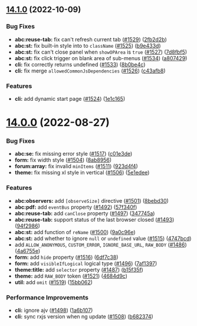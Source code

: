 ## [14.1.0](https://github.com/ng-alain/delon/compare/14.0.0...14.0.1) (2022-10-09)


### Bug Fixes

* **abc:reuse-tab:** fix can't refresh current tab ([#1529](https://github.com/ng-alain/delon/issues/1529)) ([2fb2d2b](https://github.com/ng-alain/delon/commit/2fb2d2b3af7c10255c0f0b4c82a823cee6c2c1d9))
* **abc:st:** fix built-in style into to `className` ([#1525](https://github.com/ng-alain/delon/issues/1525)) ([b9e433d](https://github.com/ng-alain/delon/commit/b9e433da4a5d9fc0e88e5707753be4a8a3821a61))
* **abc:st:** fix can't close panel when `showOPArea` is `true` ([#1527](https://github.com/ng-alain/delon/issues/1527)) ([7d8fbf5](https://github.com/ng-alain/delon/commit/7d8fbf56e369cb58ef189f5df41f8020369ca8b9))
* **abc:st:** fix click trigger on blank area of sub-menus ([#1534](https://github.com/ng-alain/delon/issues/1534)) ([a807429](https://github.com/ng-alain/delon/commit/a80742910dfd1e4ce1e9c184469e49422ffb1a63))
* **cli:** fix correctly returns undefined ([#1533](https://github.com/ng-alain/delon/issues/1533)) ([8b0be4c](https://github.com/ng-alain/delon/commit/8b0be4ca90b28a311262e000a27d5180015ce533))
* **cli:** fix merge `allowedCommonJsDependencies` ([#1526](https://github.com/ng-alain/delon/issues/1526)) ([c43afb8](https://github.com/ng-alain/delon/commit/c43afb837e2619d1d92067c3fce78234ad5c814e))


### Features

* **cli:** add dynamic start page ([#1524](https://github.com/ng-alain/delon/issues/1524)) ([1e1c165](https://github.com/ng-alain/delon/commit/1e1c165c97a3ebef427a8558f474366bac75651f))



# [14.0.0](https://github.com/ng-alain/delon/compare/13.5.2...14.0.0) (2022-08-27)


### Bug Fixes

* **abc:se:** fix missing error style ([#1517](https://github.com/ng-alain/delon/issues/1517)) ([c01e3de](https://github.com/ng-alain/delon/commit/c01e3de016a3beaf241c2d94b2e034b71b7b60d9))
* **form:** fix width style ([#1504](https://github.com/ng-alain/delon/issues/1504)) ([8ab8956](https://github.com/ng-alain/delon/commit/8ab89562255b561f2582f85ef9aa81b69e754e88))
* **forum:array:** fix invalid `minItems` ([#1511](https://github.com/ng-alain/delon/issues/1511)) ([923d4f4](https://github.com/ng-alain/delon/commit/923d4f40c4ee43a17e159f95e355478aaeb6cf6b))
* **theme:** fix missing xl style in vertical ([#1506](https://github.com/ng-alain/delon/issues/1506)) ([5e1edee](https://github.com/ng-alain/delon/commit/5e1edeef6c8123b6a730006db337501b086cb874))


### Features

* **abc:observers:** add `[observeSize]` directive ([#1501](https://github.com/ng-alain/delon/issues/1501)) ([8bebd30](https://github.com/ng-alain/delon/commit/8bebd30e7d32a8a2c5068a787b993a28330fd3f1))
* **abc:pdf:** add `eventBus` property ([#1492](https://github.com/ng-alain/delon/issues/1492)) ([57f340f](https://github.com/ng-alain/delon/commit/57f340f497451e3548893fe6cf2726a349a46735))
* **abc:reuse-tab:** add `canClose` property ([#1497](https://github.com/ng-alain/delon/issues/1497)) ([347745a](https://github.com/ng-alain/delon/commit/347745ae2f7faa0c6a3780b62a422021fa424b7c))
* **abc:reuse-tab:** support status of the last browser closed ([#1493](https://github.com/ng-alain/delon/issues/1493)) ([94f2986](https://github.com/ng-alain/delon/commit/94f2986413a01ab658c861866d77cc529a4c5e0d))
* **abc:st:** add function of `reName` ([#1500](https://github.com/ng-alain/delon/issues/1500)) ([9a0c96e](https://github.com/ng-alain/delon/commit/9a0c96eed22436a566221943fe01dfa520bbbccf))
* **abc:st:** add whether to ignore `null` or `undefined` value ([#1515](https://github.com/ng-alain/delon/issues/1515)) ([4747bcd](https://github.com/ng-alain/delon/commit/4747bcdc476ee819bc229b52823fed1f5349be67))
* add `ALLOW_ANONYMOUS`, `CUSTOM_ERROR`, `IGNORE_BASE_URL`, `RAW_BODY` ([#1486](https://github.com/ng-alain/delon/issues/1486)) ([4a6755e](https://github.com/ng-alain/delon/commit/4a6755ef078275ee3ae4cd996570cd9259ab5aec))
* **form:** add `hide` property ([#1516](https://github.com/ng-alain/delon/issues/1516)) ([6df7c38](https://github.com/ng-alain/delon/commit/6df7c389b505a71667f71b96d05e818676172537))
* **form:** add `visibleIfLogical` logical type ([#1496](https://github.com/ng-alain/delon/issues/1496)) ([7af1397](https://github.com/ng-alain/delon/commit/7af13975d93a856fcbb5195bd9da3d2cf0fddf68))
* **theme:title:** add `selector` property ([#1487](https://github.com/ng-alain/delon/issues/1487)) ([b15f35f](https://github.com/ng-alain/delon/commit/b15f35f6603402595c59ec1b8b38703c4c4da2aa))
* **theme:** add `RAW_BODY` token ([#1521](https://github.com/ng-alain/delon/issues/1521)) ([4684d9c](https://github.com/ng-alain/delon/commit/4684d9c7ef10da94e311fd3e8b8f719ce21e28e6))
* **util:** add `omit` ([#1519](https://github.com/ng-alain/delon/issues/1519)) ([15bb062](https://github.com/ng-alain/delon/commit/15bb062240d282e7635bea90cdff31d732618d40))


### Performance Improvements

* **cli:** ignore ajv ([#1498](https://github.com/ng-alain/delon/issues/1498)) ([1a6b107](https://github.com/ng-alain/delon/commit/1a6b10758e42262accd3dfc212354b3af3f26402))
* **cli:** sync rxjs version when ng update ([#1508](https://github.com/ng-alain/delon/issues/1508)) ([b682374](https://github.com/ng-alain/delon/commit/b682374b33502ddf53c83c31eb65fa5d9b131dc4))


